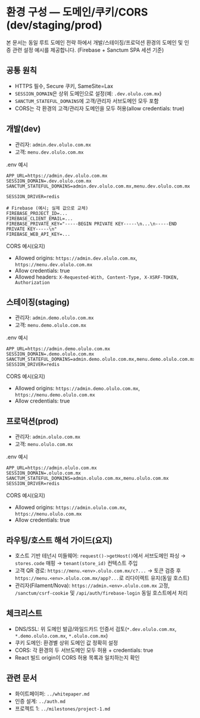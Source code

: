 # 환경 구성 — 도메인/쿠키/CORS (dev/staging/prod)

본 문서는 동일 루트 도메인 전략 하에서 개발/스테이징/프로덕션 환경의 도메인 및 인증 관련 설정 예시를 제공합니다. (Firebase + Sanctum SPA 세션 기준)

## 공통 원칙
- HTTPS 필수, Secure 쿠키, SameSite=Lax
- `SESSION_DOMAIN`은 상위 도메인으로 설정(예: `.dev.olulo.com.mx`)
- `SANCTUM_STATEFUL_DOMAINS`에 고객/관리자 서브도메인 모두 포함
- CORS는 각 환경의 고객/관리자 도메인을 모두 허용(allow credentials: true)

## 개발(dev)
- 관리자: `admin.dev.olulo.com.mx`
- 고객: `menu.dev.olulo.com.mx`

.env 예시
```
APP_URL=https://admin.dev.olulo.com.mx
SESSION_DOMAIN=.dev.olulo.com.mx
SANCTUM_STATEFUL_DOMAINS=admin.dev.olulo.com.mx,menu.dev.olulo.com.mx

SESSION_DRIVER=redis

# Firebase (예시; 실제 값으로 교체)
FIREBASE_PROJECT_ID=...
FIREBASE_CLIENT_EMAIL=...
FIREBASE_PRIVATE_KEY="-----BEGIN PRIVATE KEY-----\n...\n-----END PRIVATE KEY-----\n"
FIREBASE_WEB_API_KEY=...
```

CORS 예시(요지)
- Allowed origins: `https://admin.dev.olulo.com.mx`, `https://menu.dev.olulo.com.mx`
- Allow credentials: true
- Allowed headers: `X-Requested-With, Content-Type, X-XSRF-TOKEN, Authorization`

## 스테이징(staging)
- 관리자: `admin.demo.olulo.com.mx`
- 고객: `menu.demo.olulo.com.mx`

.env 예시
```
APP_URL=https://admin.demo.olulo.com.mx
SESSION_DOMAIN=.demo.olulo.com.mx
SANCTUM_STATEFUL_DOMAINS=admin.demo.olulo.com.mx,menu.demo.olulo.com.mx
SESSION_DRIVER=redis
```

CORS 예시(요지)
- Allowed origins: `https://admin.demo.olulo.com.mx`, `https://menu.demo.olulo.com.mx`
- Allow credentials: true

## 프로덕션(prod)
- 관리자: `admin.olulo.com.mx`
- 고객: `menu.olulo.com.mx`

.env 예시
```
APP_URL=https://admin.olulo.com.mx
SESSION_DOMAIN=.olulo.com.mx
SANCTUM_STATEFUL_DOMAINS=admin.olulo.com.mx,menu.olulo.com.mx
SESSION_DRIVER=redis
```

CORS 예시(요지)
- Allowed origins: `https://admin.olulo.com.mx`, `https://menu.olulo.com.mx`
- Allow credentials: true

## 라우팅/호스트 해석 가이드(요지)
- 호스트 기반 테넌시 미들웨어: `request()->getHost()`에서 서브도메인 파싱 → `stores.code` 매핑 → `tenant(store_id)` 컨텍스트 주입
- 고객 QR 경로: `https://menu.<env>.olulo.com.mx/c?...` → 토큰 검증 후 `https://menu.<env>.olulo.com.mx/app?...`로 리다이렉트 유지(동일 호스트)
- 관리자(Filament/Nova): `https://admin.<env>.olulo.com.mx` 고정, `/sanctum/csrf-cookie` 및 `/api/auth/firebase-login` 동일 호스트에서 처리

## 체크리스트
- DNS/SSL: 위 도메인 발급/와일드카드 인증서 검토(`*.dev.olulo.com.mx`, `*.demo.olulo.com.mx`, `*.olulo.com.mx`)
- 쿠키 도메인: 환경별 상위 도메인 값 정확히 설정
- CORS: 각 환경의 두 서브도메인 모두 허용 + credentials: true
- React 빌드 origin이 CORS 허용 목록과 일치하는지 확인

## 관련 문서
- 화이트페이퍼: `../whitepaper.md`
- 인증 설계: `../auth.md`
- 프로젝트 1: `../milestones/project-1.md`
